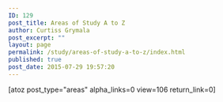 ```yaml
---
ID: 129
post_title: Areas of Study A to Z
author: Curtiss Grymala
post_excerpt: ""
layout: page
permalink: /study/areas-of-study-a-to-z/index.html
published: true
post_date: 2015-07-29 19:57:20
---
```

[atoz post_type="areas" alpha_links=0 view=106 return_link=0]